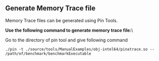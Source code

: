 ## Generate Memory Trace file ##
Memory Trace files can be generated using Pin Tools.

**Use the following command to generate memory trace file:**\

Go to the directory of pin tool and give following command
```
./pin -t ./source/tools/ManualExamples/obj-intel64/pinatrace.so -- /path/of/benchmark/benchmarkExecutable
```

